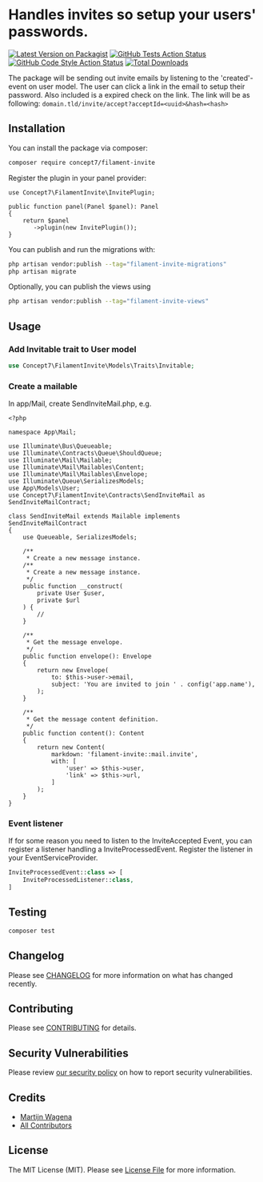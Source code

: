 # Handles invites so setup your users' passwords.

[![Latest Version on Packagist](https://img.shields.io/packagist/v/concept7/filament-invite.svg?style=flat-square)](https://packagist.org/packages/concept7/filament-invite)
[![GitHub Tests Action Status](https://img.shields.io/github/workflow/status/concept7/filament-invite/run-tests?label=tests)](https://github.com/concept7/filament-invite/actions?query=workflow%3Arun-tests+branch%3Amain)
[![GitHub Code Style Action Status](https://img.shields.io/github/workflow/status/concept7/filament-invite/Check%20&%20fix%20styling?label=code%20style)](https://github.com/concept7/filament-invite/actions?query=workflow%3A"Check+%26+fix+styling"+branch%3Amain)
[![Total Downloads](https://img.shields.io/packagist/dt/concept7/filament-invite.svg?style=flat-square)](https://packagist.org/packages/concept7/filament-invite)


The package will be sending out invite emails by listening to the 'created'-event on user model. The user can click a link in the email to setup their password.
Also included is a expired check on the link.
The link will be as following: `domain.tld/invite/accept?acceptId=<uuid>&hash=<hash>`

## Installation

You can install the package via composer:

```bash
composer require concept7/filament-invite
```

Register the plugin in your panel provider:
```
use Concept7\FilamentInvite\InvitePlugin;

public function panel(Panel $panel): Panel
{
    return $panel
       ->plugin(new InvitePlugin());
}
```

You can publish and run the migrations with:

```bash
php artisan vendor:publish --tag="filament-invite-migrations"
php artisan migrate
```

Optionally, you can publish the views using

```bash
php artisan vendor:publish --tag="filament-invite-views"
```

## Usage

### Add Invitable trait to User model
```php
use Concept7\FilamentInvite\Models\Traits\Invitable;
```

### Create a mailable

In app/Mail, create SendInviteMail.php, e.g.

```
<?php

namespace App\Mail;

use Illuminate\Bus\Queueable;
use Illuminate\Contracts\Queue\ShouldQueue;
use Illuminate\Mail\Mailable;
use Illuminate\Mail\Mailables\Content;
use Illuminate\Mail\Mailables\Envelope;
use Illuminate\Queue\SerializesModels;
use App\Models\User;
use Concept7\FilamentInvite\Contracts\SendInviteMail as SendInviteMailContract;

class SendInviteMail extends Mailable implements SendInviteMailContract
{
    use Queueable, SerializesModels;

    /**
     * Create a new message instance.
    /**
     * Create a new message instance.
     */
    public function __construct(
        private User $user,
        private $url
    ) {
        //
    }

    /**
     * Get the message envelope.
     */
    public function envelope(): Envelope
    {
        return new Envelope(
            to: $this->user->email,
            subject: 'You are invited to join ' . config('app.name'),
        );
    }

    /**
     * Get the message content definition.
     */
    public function content(): Content
    {
        return new Content(
            markdown: 'filament-invite::mail.invite',
            with: [
                'user' => $this->user,
                'link' => $this->url,
            ]
        );
    }
}
```

### Event listener
If for some reason you need to listen to the InviteAccepted Event, you can register a listener handling a InviteProcessedEvent.
Register the listener in your EventServiceProvider.
```php
InviteProcessedEvent::class => [
    InviteProcessedListener::class,
]
```

## Testing

```bash
composer test
```

## Changelog

Please see [CHANGELOG](CHANGELOG.md) for more information on what has changed recently.

## Contributing

Please see [CONTRIBUTING](.github/CONTRIBUTING.md) for details.

## Security Vulnerabilities

Please review [our security policy](../../security/policy) on how to report security vulnerabilities.

## Credits

- [Martijn Wagena](https://github.com/concept7)
- [All Contributors](../../contributors)

## License

The MIT License (MIT). Please see [License File](LICENSE.md) for more information.
